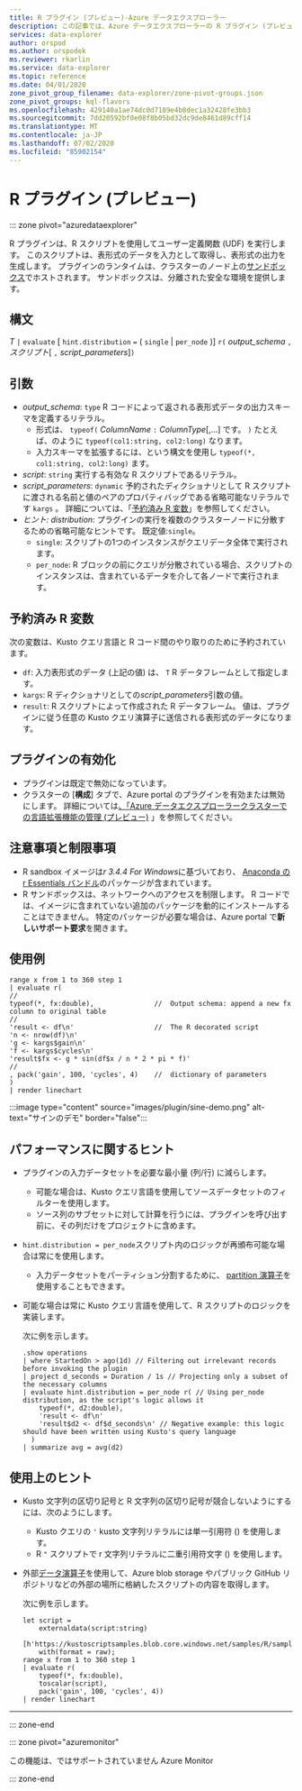 ```yaml
---
title: R プラグイン (プレビュー)-Azure データエクスプローラー
description: この記事では、Azure データエクスプローラーの R プラグイン (プレビュー) について説明します。
services: data-explorer
author: orspod
ms.author: orspodek
ms.reviewer: rkarlin
ms.service: data-explorer
ms.topic: reference
ms.date: 04/01/2020
zone_pivot_group_filename: data-explorer/zone-pivot-groups.json
zone_pivot_groups: kql-flavors
ms.openlocfilehash: 429140a1ae74dc0d7189e4b8dec1a32428fe3bb3
ms.sourcegitcommit: 7dd20592bf0e08f8b05bd32dc9de8461d89cff14
ms.translationtype: MT
ms.contentlocale: ja-JP
ms.lasthandoff: 07/02/2020
ms.locfileid: "85902154"
---
```

# <a name="r-plugin-preview"></a>R プラグイン (プレビュー)

::: zone pivot="azuredataexplorer"

R プラグインは、R スクリプトを使用してユーザー定義関数 (UDF) を実行します。 このスクリプトは、表形式のデータを入力として取得し、表形式の出力を生成します。
プラグインのランタイムは、クラスターのノード上の[サンドボックス](../concepts/sandboxes.md)でホストされます。 サンドボックスは、分離された安全な環境を提供します。

## <a name="syntax"></a>構文

*T* `|` `evaluate` [ `hint.distribution` `=` ( `single`  |  `per_node` )] `r(` *output_schema* `,` *スクリプト*[ `,` *script_parameters*]`)`

## <a name="arguments"></a>引数

* *output_schema*: `type` R コードによって返される表形式データの出力スキーマを定義するリテラル。
    * 形式は、 `typeof(` *ColumnName* `:` *ColumnType*[,...] です。 `)` たとえば、のように `typeof(col1:string, col2:long)` なります。
    * 入力スキーマを拡張するには、という構文を使用し `typeof(*, col1:string, col2:long)` ます。
* *script*: `string` 実行する有効な R スクリプトであるリテラル。
* *script_parameters*: `dynamic` 予約されたディクショナリとして R スクリプトに渡される名前と値のペアのプロパティバッグである省略可能なリテラルです `kargs` 。 詳細については、「[予約済み R 変数](#reserved-r-variables)」を参照してください。
* *ヒント: distribution*: プラグインの実行を複数のクラスターノードに分散するための省略可能なヒントです。
   既定値:`single`。
    * `single`: スクリプトの1つのインスタンスがクエリデータ全体で実行されます。
    * `per_node`: R ブロックの前にクエリが分散されている場合、スクリプトのインスタンスは、含まれているデータを介して各ノードで実行されます。

## <a name="reserved-r-variables"></a>予約済み R 変数

次の変数は、Kusto クエリ言語と R コード間のやり取りのために予約されています。

* `df`: 入力表形式のデータ (上記の値) は、 `T` R データフレームとして指定します。
* `kargs`: R ディクショナリとしての*script_parameters*引数の値。
* `result`: R スクリプトによって作成された R データフレーム。 値は、プラグインに従う任意の Kusto クエリ演算子に送信される表形式のデータになります。

## <a name="enable-the-plugin"></a>プラグインの有効化

* プラグインは既定で無効になっています。
* クラスターの [**構成**] タブで、Azure portal のプラグインを有効または無効にします。 詳細については[、「Azure データエクスプローラークラスターでの言語拡張機能の管理 (プレビュー)](../../language-extensions.md) 」を参照してください。

## <a name="notes-and-limitations"></a>注意事項と制限事項

* R sandbox イメージは*r 3.4.4 For Windows*に基づいており、 [Anaconda の r Essentials バンドル](https://docs.anaconda.com/anaconda/packages/r-language-pkg-docs/)のパッケージが含まれています。
* R サンドボックスは、ネットワークへのアクセスを制限します。 R コードでは、イメージに含まれていない追加のパッケージを動的にインストールすることはできません。 特定のパッケージが必要な場合は、Azure portal で**新しいサポート要求**を開きます。

## <a name="examples"></a>使用例

```kusto
range x from 1 to 360 step 1
| evaluate r(
//
typeof(*, fx:double),               //  Output schema: append a new fx column to original table 
//
'result <- df\n'                    //  The R decorated script
'n <- nrow(df)\n'
'g <- kargs$gain\n'
'f <- kargs$cycles\n'
'result$fx <- g * sin(df$x / n * 2 * pi * f)'
//
, pack('gain', 100, 'cycles', 4)    //  dictionary of parameters
)
| render linechart 
```

:::image type="content" source="images/plugin/sine-demo.png" alt-text="サインのデモ" border="false":::

## <a name="performance-tips"></a>パフォーマンスに関するヒント

* プラグインの入力データセットを必要な最小量 (列/行) に減らします。
    * 可能な場合は、Kusto クエリ言語を使用してソースデータセットのフィルターを使用します。
    * ソース列のサブセットに対して計算を行うには、プラグインを呼び出す前に、その列だけをプロジェクトに含めます。
* `hint.distribution = per_node`スクリプト内のロジックが再頒布可能な場合は常にを使用します。
    * 入力データセットをパーティション分割するために、 [partition 演算子](partitionoperator.md)を使用することもできます。
* 可能な場合は常に Kusto クエリ言語を使用して、R スクリプトのロジックを実装します。

    次に例を示します。

    ```kusto    
    .show operations
    | where StartedOn > ago(1d) // Filtering out irrelevant records before invoking the plugin
    | project d_seconds = Duration / 1s // Projecting only a subset of the necessary columns
    | evaluate hint.distribution = per_node r( // Using per_node distribution, as the script's logic allows it
        typeof(*, d2:double),
        'result <- df\n'
        'result$d2 <- df$d_seconds\n' // Negative example: this logic should have been written using Kusto's query language
      )
    | summarize avg = avg(d2)
    ```

## <a name="usage-tips"></a>使用上のヒント

* Kusto 文字列の区切り記号と R 文字列の区切り記号が競合しないようにするには、次のようにします。  
    * Kusto クエリの `'` kusto 文字列リテラルには単一引用符 () を使用します。
    * R `"` スクリプトで r 文字列リテラルに二重引用符文字 () を使用します。
* 外部[データ演算子](externaldata-operator.md)を使用して、Azure blob storage やパブリック GitHub リポジトリなどの外部の場所に格納したスクリプトの内容を取得します。
  
  次に例を示します。

    ```kusto
    let script = 
        externaldata(script:string)
        [h'https://kustoscriptsamples.blob.core.windows.net/samples/R/sample_script.r']
        with(format = raw);
    range x from 1 to 360 step 1
    | evaluate r(
        typeof(*, fx:double),
        toscalar(script), 
        pack('gain', 100, 'cycles', 4))
    | render linechart 
    ```

---

::: zone-end

::: zone pivot="azuremonitor"

この機能は、ではサポートされていません Azure Monitor

::: zone-end

